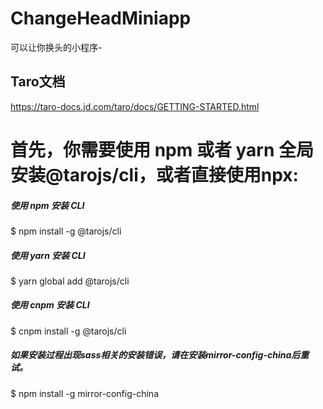 # ChangeHeadMiniapp
可以让你换头的小程序-

## Taro文档
https://taro-docs.jd.com/taro/docs/GETTING-STARTED.html

# 首先，你需要使用 npm 或者 yarn 全局安装@tarojs/cli，或者直接使用npx:

##### 使用 npm 安装 CLI
$ npm install -g @tarojs/cli 
##### 使用 yarn 安装 CLI
$ yarn global add @tarojs/cli
##### 使用 cnpm 安装 CLI
$ cnpm install -g @tarojs/cli

##### 如果安装过程出现sass相关的安装错误，请在安装mirror-config-china后重试。
$ npm install -g mirror-config-china